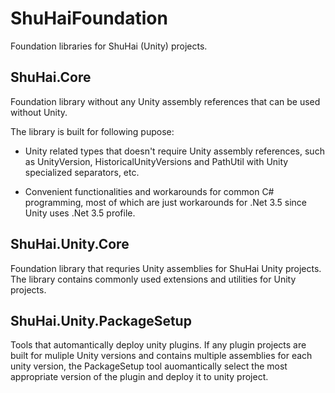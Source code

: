 # ShuHaiFoundation

Foundation libraries for ShuHai (Unity) projects.

## ShuHai.Core

Foundation library without any Unity assembly references that can be used without Unity.

The library is built for following pupose:

- Unity related types that doesn't require Unity assembly references, such as UnityVersion, HistoricalUnityVersions and
  PathUtil with Unity specialized separators, etc.

- Convenient functionalities and workarounds for common C# programming, most of which are just workarounds for .Net 3.5
  since Unity uses .Net 3.5 profile.

## ShuHai.Unity.Core

Foundation library that requries Unity assemblies for ShuHai Unity projects.
The library contains commonly used extensions and utilities for Unity projects.

## ShuHai.Unity.PackageSetup

Tools that automantically deploy unity plugins.
If any plugin projects are built for muliple Unity versions and contains multiple assemblies for each unity version, the
PackageSetup tool auomantically select the most appropriate version of the plugin and deploy it to unity project.